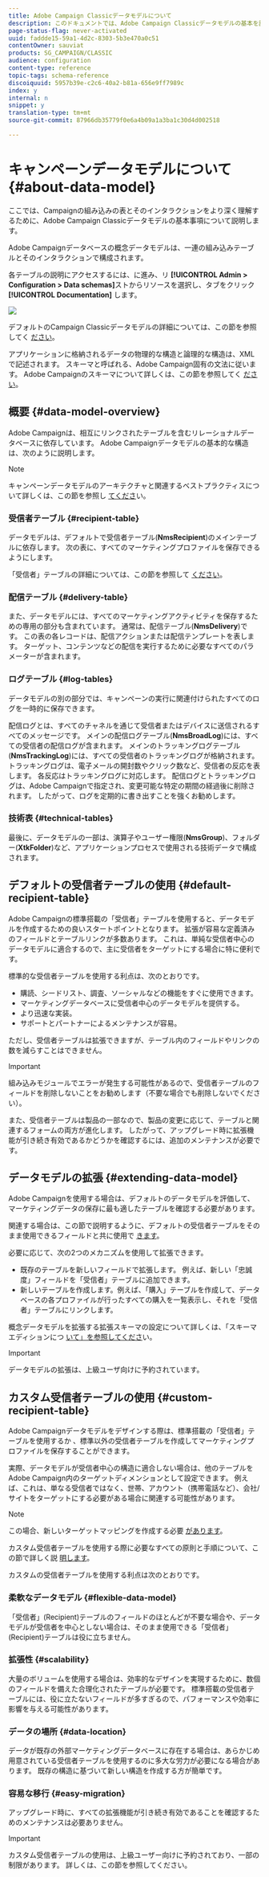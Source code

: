 ```yaml
---
title: Adobe Campaign Classicデータモデルについて
description: このドキュメントでは、Adobe Campaign Classicデータモデルの基本を説明します。
page-status-flag: never-activated
uuid: faddde15-59a1-4d2c-8303-5b3e470a0c51
contentOwner: sauviat
products: SG_CAMPAIGN/CLASSIC
audience: configuration
content-type: reference
topic-tags: schema-reference
discoiquuid: 5957b39e-c2c6-40a2-b81a-656e9ff7989c
index: y
internal: n
snippet: y
translation-type: tm+mt
source-git-commit: 87966db35779f0e6a4b09a1a3ba1c30d4d002518

---
```



# キャンペーンデータモデルについて{#about-data-model}

ここでは、Campaignの組み込みの表とそのインタラクションをより深く理解するために、Adobe Campaign Classicデータモデルの基本事項について説明します。

Adobe Campaignデータベースの概念データモデルは、一連の組み込みテーブルとそのインタラクションで構成されます。

各テーブルの説明にアクセスするには、に進み、リ **[!UICONTROL Admin > Configuration > Data schemas]**&#x200B;ストからリソースを選択し、タブをクリック **[!UICONTROL Documentation]** します。

![](assets/data-model_documentation-tab.png)

デフォルトのCampaign Classicデータモデルの詳細については、この節を参照してく [ださい](../../configuration/using/data-model-description.md)。

アプリケーションに格納されるデータの物理的な構造と論理的な構造は、XMLで記述されます。 スキーマと呼ばれる、Adobe Campaign固有の文法に従います。 Adobe Campaignのスキーマについて詳しくは、この節を参照してく [ださい](../../configuration/using/about-schema-reference.md)。

## 概要 {#data-model-overview}

Adobe Campaignは、相互にリンクされたテーブルを含むリレーショナルデータベースに依存しています。 Adobe Campaignデータモデルの基本的な構造は、次のように説明します。

>[!NOTE]
>
>キャンペーンデータモデルのアーキテクチャと関連するベストプラクティスについて詳しくは、この節を参照し [てくださ](../../configuration/using/data-model-best-practices.md#data-model-architecture)い。

### 受信者テーブル {#recipient-table}

データモデルは、デフォルトで受信者テーブル(**NmsRecipient**)のメインテーブルに依存します。 次の表に、すべてのマーケティングプロファイルを保存できるようにします。

「受信者」テーブルの詳細については、この節を参照して [ください](#default-recipient-table)。

### 配信テーブル {#delivery-table}

また、データモデルには、すべてのマーケティングアクティビティを保存するための専用の部分も含まれています。 通常は、配信テーブル(**NmsDelivery**)です。 この表の各レコードは、配信アクションまたは配信テンプレートを表します。 ターゲット、コンテンツなどの配信を実行するために必要なすべてのパラメーターが含まれます。

### ログテーブル {#log-tables}

データモデルの別の部分では、キャンペーンの実行に関連付けられたすべてのログを一時的に保存できます。

配信ログとは、すべてのチャネルを通じて受信者またはデバイスに送信されるすべてのメッセージです。 メインの配信ログテーブル(**NmsBroadLog**)には、すべての受信者の配信ログが含まれます。
メインのトラッキングログテーブル(**NmsTrackingLog**)には、すべての受信者のトラッキングログが格納されます。 トラッキングログは、電子メールの開封数やクリック数など、受信者の反応を表します。 各反応はトラッキングログに対応します。
配信ログとトラッキングログは、Adobe Campaignで指定され、変更可能な特定の期間の経過後に削除されます。 したがって、ログを定期的に書き出すことを強くお勧めします。

### 技術表 {#technical-tables}

最後に、データモデルの一部は、演算子やユーザー権限(**NmsGroup**)、フォルダー(**XtkFolder**)など、アプリケーションプロセスで使用される技術データで構成されます。

## デフォルトの受信者テーブルの使用 {#default-recipient-table}

Adobe Campaignの標準搭載の「受信者」テーブルを使用すると、データモデルを作成するための良いスタートポイントとなります。 拡張が容易な定義済みのフィールドとテーブルリンクが多数あります。 これは、単純な受信者中心のデータモデルに適合するので、主に受信者をターゲットにする場合に特に便利です。

標準的な受信者テーブルを使用する利点は、次のとおりです。

* 購読、シードリスト、調査、ソーシャルなどの機能をすぐに使用できます。
* マーケティングデータベースに受信者中心のデータモデルを提供する。
* より迅速な実装。
* サポートとパートナーによるメンテナンスが容易。

ただし、受信者テーブルは拡張できますが、テーブル内のフィールドやリンクの数を減らすことはできません。

>[!IMPORTANT]
>
>組み込みモジュールでエラーが発生する可能性があるので、受信者テーブルのフィールドを削除しないことをお勧めします（不要な場合でも削除しないでください）。

また、受信者テーブルは製品の一部なので、製品の変更に応じて、テーブルと関連するフォームの両方が進化します。 したがって、アップグレード時に拡張機能が引き続き有効であるかどうかを確認するには、追加のメンテナンスが必要です。

## データモデルの拡張 {#extending-data-model}

Adobe Campaignを使用する場合は、デフォルトのデータモデルを評価して、マーケティングデータの保存に最も適したテーブルを確認する必要があります。

関連する場合は、この節で説明するように、デフォルトの受信者テーブルをそのまま使用できるフィールドと共に使用で [きます](#default-recipient-table)。

必要に応じて、次の2つのメカニズムを使用して拡張できます。

* 既存のテーブルを新しいフィールドで拡張します。 例えば、新しい「忠誠度」フィールドを「受信者」テーブルに追加できます。
* 新しいテーブルを作成します。例えば、「購入」テーブルを作成して、データベースの各プロファイルが行ったすべての購入を一覧表示し、それを「受信者」テーブルにリンクします。

概念データモデルを拡張する拡張スキーマの設定について詳しくは、「スキーマエディションにつ [いて」を参照してくださ](../../configuration/using/about-schema-edition.md)い。

>[!IMPORTANT]
>
>データモデルの拡張は、上級ユーザ向けに予約されています。

## カスタム受信者テーブルの使用 {#custom-recipient-table}

Adobe Campaignデータモデルをデザインする際は、標準搭載の「受信者」テーブルを使用するか [](#default-recipient-table)、標準以外の受信者テーブルを作成してマーケティングプロファイルを保存することができます。

実際、データモデルが受信者中心の構造に適合しない場合は、他のテーブルをAdobe Campaign内のターゲットディメンションとして設定できます。 例えば、これは、単なる受信者ではなく、世帯、アカウント（携帯電話など）、会社/サイトをターゲットにする必要がある場合に関連する可能性があります。

>[!NOTE]
>
>この場合、新しいターゲットマッピングを作成する必要 [があります](../../configuration/using/target-mapping.md)。

カスタム受信者テーブルを使用する際に必要なすべての原則と手順について、この節で詳しく説 [明します](../../configuration/using/about-custom-recipient-table.md)。

カスタムの受信者テーブルを使用する利点は次のとおりです。

### 柔軟なデータモデル {#flexible-data-model}

「受信者」(Recipient)テーブルのフィールドのほとんどが不要な場合や、データモデルが受信者を中心としない場合は、そのまま使用できる「受信者」(Recipient)テーブルは役に立ちません。

### 拡張性 {#scalability}

大量のボリュームを使用する場合は、効率的なデザインを実現するために、数個のフィールドを備えた合理化されたテーブルが必要です。 標準搭載の受信者テーブルには、役に立たないフィールドが多すぎるので、パフォーマンスや効率に影響を与える可能性があります。

### データの場所 {#data-location}

データが既存の外部マーケティングデータベースに存在する場合は、あらかじめ用意されている受信者テーブルを使用するのに多大な労力が必要になる場合があります。 既存の構造に基づいて新しい構造を作成する方が簡単です。

### 容易な移行 {#easy-migration}

アップグレード時に、すべての拡張機能が引き続き有効であることを確認するためのメンテナンスは必要ありません。

>[!IMPORTANT]
>
>カスタム受信者テーブルの使用は、上級ユーザー向けに予約されており、一部の制限があります。 詳しくは、この節を参照してください。
